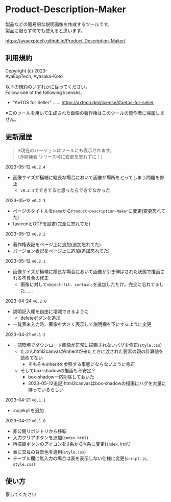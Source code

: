 # Product-Description-Maker

製品などの簡易的な説明画像を作成するツールです。  
製品に限らず何でも使えると思います。

https://ayaexptech.github.io/Product-Description-Maker/

## 利用規約

Copyright (c) 2023-  
AyaExpTech, Ayasaka-Koto

以下の規約のいずれかに従ってください。  
Follow one of the following licenses.

- "AeTOS for Seller" …… https://axtech.dev/license/#aetos-for-seller

※このツールを用いて生成された画像の著作権はこのツールの製作者に帰属しません。

## 更新履歴

> ※現在のバージョンはツールにも表示されます。  
> (@開発者 リリース時に変更を忘れずに！)

2023-05-12 `v0.2.4`
- 画像サイズが極端に縦長な場合において画像が場所をとってしまう問題を修正
    - `v0.2.1`でできてると思ったらできてなかった

2023-05-12 `v0.2.3`
- ページのタイトルを`Demo`から`Product-Description-Maker`に変更(変更忘れてた)
- faviconとOGPを設定(完全に忘れてた)

2023-05-12 `v0.2.2`
- 著作権表記をページ上に追加(追加忘れてた)
- バージョン表記をページ上に追加(追加忘れてた)

2023-05-12 `v0.2.1`
- 画像サイズが極端に横長な場合において画像が引き伸ばされた状態で描画される不具合の修正
    - 画像に対して`object-fit: contain;`を追加しただけ。完全に忘れてました……

2023-04-24 `v0.2.0`
- 説明記入欄を自由に増減できるように
    - deleteボタンを追加
- 一覧表未入力時、画像を大きく表示して説明欄を下にするように変更

2023-04-21 `v0.1.2`
- 一部環境でダウンロード画像が正常に描画されないバグを修正(`style.css`)
    - たぶんhtml2canvasがinheritが来たときに渡された要素の親の計算値を読めてない
        - そもそもinheritを参照する事態にならないように修正
    - そしてbox-shadowの描画も不安定？
        - box-shadow一応削除しておいた
        - 2023-05-12追記)html2canvasはbox-shadowの描画にバグを大量に持っているらしい

2023-04-21 `v0.1.1`
- .nojekyllを追加

2023-04-21 `v0.1.0`
- 非公開リポジトリから移転
- 入力クリアボタンを追加(`index.html`)
- 再描画ボタンのアイコンを🔃系から✎系に変更(`index.html`)
- 表に交互の背景色を適用(`style.css`)
- テーブル欄に無入力の場合は表を表示しない仕様に変更(`script.js`, `style.css`)

## 使い方

察してください